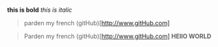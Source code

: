 **this is bold**
*this is italic*

> parden my french
(gitHub)[http://www.gitHub.com]

> Parden my french
(gitHub)[http://www.gitHub.com]
**HEllO WORLD**
